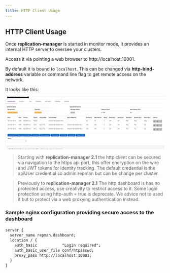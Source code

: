```yaml
---
title: HTTP Client Usage
---
```


## HTTP Client Usage

Once **replication-manager** is started in monitor mode, it provides an internal HTTP server to oversee your clusters.

Access it via pointing a web browser to  http://localhost:10001.

By default it is bound to `localhost`. This can be changed via **http-bind-address** variable or command line flag to get remote access on the network.

It looks like this:

![mrmdash](/images/http.png)


> Starting with **replication-manager 2.1** the http client can be secured via navigation to the https api port, this offer encryption on the wire and JWT tokens for identity tracking. The default credential is the apiUser credential so admin:repman but can be change per cluster.    



> Previously to  **replication-manager 2.1** The http dashboard is has no protected access, use creativity to restrict access to it.
Some login protection using http-auth = true is deprecate. We advice not to used it but to protect via a web proxying authentication instead.   



### Sample nginx configuration providing secure access to the dashboard

```
server {
  server_name repman.dashboard;
  location / {
    auth_basic           "Login required";
    auth_basic_user_file conf/htpasswd;
    proxy_pass http://localhost:10001;
  }
}
```
